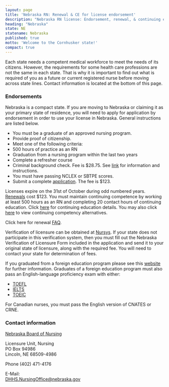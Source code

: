 ```yaml
---
layout: page
title: 'Nebraska RN: Renewal & CE for license endorsement'
description: "Nebraska RN license: Endorsement, renewal, & continuing ed. Keep license updated & maintain professional status."
heading: "Nebraska"
state: NE
statename: Nebraska
published: true
motto: 'Welcome to the Cornhusker state!'
compact: true
---
```


Each state needs a competent medical workforce to meet the needs of its citizens. However, the requirements for some health care professions are not the same in each state. That is why it is important to find out what is required of you as a future or current registered nurse before moving across state lines. Contact information is located at the bottom of this page.

### Endorsements

Nebraska is a compact state. If you are moving to Nebraska or claiming it as your primary state of residence, you will need to apply for application by endorsement in order to use your license in Nebraska. General instructions are listed below.

-   You must be a graduate of an approved nursing program.
-   Provide proof of citizenship.
-   Meet one of the following criteria:
-   500 hours of practice as an RN
-   Graduation from a nursing program within the last two years
-   Complete a refresher course
-   Criminal background check. Fee is $28.75. See [link](https://dhhs.ne.gov/licensure/Documents/ExaminationRNLPN.pdf) for information and instructions.
-   You must have passing NCLEX or SBTPE scores.
-   Submit a complete [application](https://dhhs.ne.gov/licensure/Documents/EndorsementRNLPN.pdf). The fee is $123.

Licenses expire on the 31st of October during odd numbered years. [Renewals](https://dhhs.ne.gov/licensure/Pages/Nurse-Licensing-Renewal-and-Continuing-Education.aspx) cost $123. You must maintain continuing competence by working at least 500 hours as an RN and completing 20 contact hours of continuing education. Click [here](https://dhhs.ne.gov/licensure/Pages/Nurse-Licensing-Renewal-and-Continuing-Education.aspx) for continuing education details. You may also click [here](https://dhhs.ne.gov/licensure/Pages/Nurse-Licensing-Renewal-and-Continuing-Education.aspx) to view continuing competency alternatives.

Click here for renewal [FAQ](https://dhhs.ne.gov/licensure/Pages/Nurse-Licensing-FAQs.aspx).

Verification of licensure can be obtained at [Nursys](https://www.nursys.com/). If your state does not participate in this verification system, then you must fill out the Nebraska Verification of Licensure Form included in the application and send it to your original state of licensure, along with the required fee. You will need to contact your state for determination of fees.

If you graduated from a foreign education program please see this [website](https://dhhs.ne.gov/licensure/Pages/Nurse-Licensing-Foreign-Educated-Nurse-Information.aspx) for further information. Graduates of a foreign education program must also pass an English-language proficiency exam with either:

-   [TOEFL](https://www.ets.org/toefl.html)
-   [IELTS](https://ielts.org/)
-   [TOEIC](https://www.ets.org/toeic.html/)

For Canadian nurses, you must pass the English version of CNATES or CRNE.

### Contact information

[Nebraska Board of Nursing](https://dhhs.ne.gov/licensure/Pages/Nurse-Licensing.aspx)

Licensure Unit, Nursing  
PO Box 94986  
Lincoln, NE 68509-4986  

Phone (402) 471-4176  

E-Mail:  
[DHHS.NursingOffice@nebraska.gov](mailto:DHHS.NursingOffice@nebraska.gov?subject=RN%20license%20renewals%20and%20endorsements&body=Hi%2C%0A%0AI%20was%20on%20the%20website%20RNMobility.com%20and%20read%20that%20I%20can%20send%20my%20questions%20for%20the%20Nebraska%20Nursing%20Licensure%20Unit%20here.)
